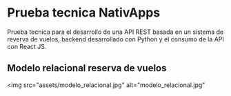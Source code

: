 # Prueba tecnica NativApps
Prueba tecnica para el desarrollo de una API REST basada en un sistema de reverva de vuelos, backend desarrollado con Python y el consumo de la API con React JS.



## Modelo relacional reserva de vuelos
<img src="assets/modelo_relacional.jpg" alt="modelo_relacional.jpg"